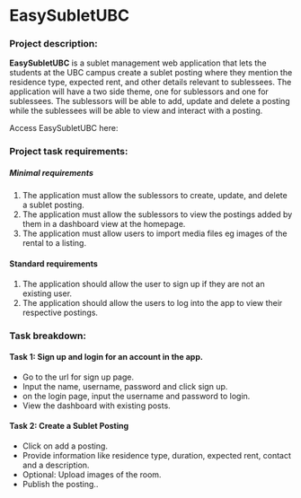 # EasySubletUBC

### Project description:

**EasySubletUBC** is a sublet management web application that lets the students at the UBC campus create a sublet posting where they mention the residence type, expected rent, and other details relevant to sublessees. The application will have a two side theme, one for sublessors and one for sublessees. The sublessors will be able to add, update and delete a posting while the sublessees will be able to view and interact with a posting. 

Access EasySubletUBC here:

### Project task requirements:

##### Minimal requirements

1. The application must allow the sublessors to create, update, and delete a sublet posting.
2. The application must allow the sublessors to view the postings added by them in a dashboard view at the homepage. 
3. The application must allow users to import media files eg images of the rental to a listing. 

#### Standard requirements

1. The application should allow the user to sign up if they are not an existing user.
2. The application should allow the users to log into the app to view their respective postings. 

### Task breakdown:

#### Task 1: Sign up and login for an account in the app.

- Go to the url for sign up page. 
- Input the name, username, password and click sign up.
- on the login page, input the username and password to login.
- View the dashboard with existing posts.

#### Task 2: Create a Sublet Posting

- Click on add a posting. 
- Provide information like residence type, duration, expected rent, contact and a description.
- Optional: Upload images of the room.
- Publish the posting..

 



